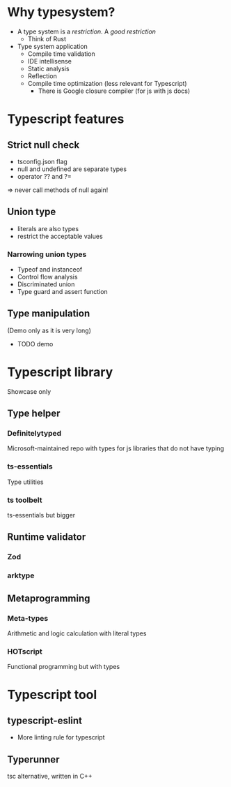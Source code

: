 # Why typesystem?

- A type system is a *restriction*. A *good restriction*
  - Think of Rust
- Type system application
  - Compile time validation
  - IDE intellisense
  - Static analysis
  - Reflection
  - Compile time optimization (less relevant for Typescript)
    - There is Google closure compiler (for js with js docs)

# Typescript features

## Strict null check

- tsconfig.json flag
- null and undefined are separate types
- operator ?? and ?=

⇒ never call methods of null again!

## Union type

- literals are also types
- restrict the acceptable values

### Narrowing union types

- Typeof and instanceof
- Control flow analysis
- Discriminated union
- Type guard and assert function

## Type manipulation

(Demo only as it is very long)

- TODO demo

# Typescript library

Showcase only

## Type helper

### Definitelytyped

Microsoft-maintained repo with types for js libraries that do not have typing

### ts-essentials

Type utilities

### ts toolbelt

ts-essentials but bigger

## Runtime validator

### Zod

### arktype

## Metaprogramming

### Meta-types

Arithmetic and logic calculation with literal types

### HOTscript

Functional programming but with types

# Typescript tool

## typescript-eslint

- More linting rule for typescript

## Typerunner

tsc alternative, written in C++